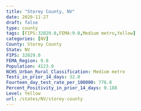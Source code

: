 ```yaml
---
title: "Storey County, NV"
date: 2020-11-27
draft: false
type: county
tags: [FIPS:32029.0,FEMA:9.0,Medium metro,Yellow]
categories: [NV]
County: Storey County
State: NV
FIPS: 32029.0
FEMA_Region: 9.0
Population: 4123.0
NCHS_Urban_Rural_Classification: Medium metro
Tests_in_prior_14_days: 32.0
Fourteen_day_test_rate_per_100000: 776.0
Percent_Positivity_in_prior_14_days: 0.188
Level: Yellow
url: /states/NV/storey-county
---
```



